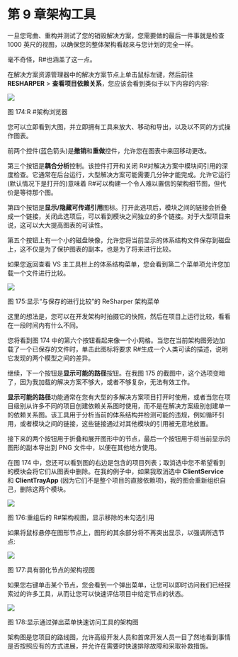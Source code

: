 # 第 9 章架构工具

一旦您弯曲、重构并测试了您的销毁解决方案，您需要做的最后一件事就是检查 1000 英尺的视图，以确保您的整体架构看起来与您计划的完全一样。

毫不奇怪，R#也涵盖了这一点。

在解决方案资源管理器中的解决方案节点上单击鼠标左键，然后前往 **RESHARPER** > **查看项目依赖关系**，您应该会看到类似于以下内容的内容:

![](../Images/image177.jpg)

图 174:R #架构浏览器

您可以立即看到大图，并立即拥有工具来放大、移动和导出，以及以不同的方式操作图表。

前两个控件(蓝色箭头)是**撤销**和**重做**控件，允许您在图表中来回移动更改。

第三个按钮是**耦合分析**控制。该控件打开和关闭 R#对解决方案中模块间引用的深度检查。它通常在后台运行，大型解决方案可能需要几分钟才能完成。允许它运行(默认情况下是打开的)意味着 R#可以构建一个令人难以置信的架构细节图，但代价是等待那个图。

第四个按钮是**显示/隐藏可传递引用**图标。打开此选项后，模块之间的链接会折叠成一个链接，关闭此选项后，可以看到模块之间独立的多个链接。对于大型项目来说，这可以大大提高图表的可读性。

第五个按钮上有一个小的磁盘映像，允许您将当前显示的体系结构文件保存到磁盘上，这不仅是为了保护图表的副本，也是为了将来进行比较。

如果您返回查看 VS 主工具栏上的体系结构菜单，您会看到第二个菜单项允许您加载一个文件进行比较。

![](../Images/image178.jpg)

图 175:显示“与保存的进行比较”的 ReSharper 架构菜单

这里的想法是，您可以在开发架构时拍摄它的快照，然后在项目上运行比较，看看在一段时间内有什么不同。

您将看到图 174 中的第六个按钮看起来像一个小网格。当您在当前架构图旁边加载了一个已保存的文件时，单击此图标将要求 R#生成一个人类可读的描述，说明它发现的两个模型之间的差异。

继续，下一个按钮是**显示可能的路径**按钮。在我图 175 的截图中，这个选项变暗了，因为我加载的解决方案不够大，或者不够复杂，无法有效工作。

**显示可能的路径**功能通常在您有大型的多解决方案项目打开时使用，或者当您在项目级别从许多不同的项目创建依赖关系图时使用，而不是在解决方案级别创建单一的依赖关系图。该工具用于分析当前的体系结构并检测可能的违规，例如循环引用，或者模块之间的链接，这些链接通过对其他模块的引用被无意地放置。

接下来的两个按钮用于折叠和展开图形中的节点，最后一个按钮用于将当前显示的图形的副本导出到 PNG 文件中，以便在其他地方使用。

在图 174 中，您还可以看到图的右边是包含的项目列表；取消选中您不希望看到的模块会将它们从图表中删除。在我的例子中，如果我取消选中 **ClientService** 和 **ClientTrayApp** (因为它们不是整个项目的直接依赖项)，我的图会重新组织自己，删除这两个模块。

![](../Images/image179.jpg)

图 176:重组后的 R#架构视图，显示移除的未勾选引用

如果将鼠标悬停在图形节点上，图形的其余部分将不再突出显示，以强调所选节点:

![](../Images/image180.jpg)

图 177:具有弱化节点的架构视图

如果您右键单击某个节点，您会看到一个弹出菜单，让您可以即时访问我们已经探索过的许多工具，从而让您可以快速评估项目中给定节点的状态。

![](../Images/image181.jpg)

图 178:显示通过弹出菜单快速访问工具的架构图

架构图是您项目的路线图，允许高级开发人员和首席开发人员一目了然地看到事情是否按照应有的方式进展，并允许在需要时快速排除故障和采取补救措施。